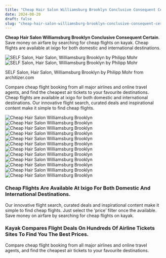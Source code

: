 ```yaml
---
title: "Cheap Hair Salon Williamsburg Brooklyn Conclusive Consequent Certain"
date: 2024-08-20
draft: false
slug: "cheap-hair-salon-williamsburg-brooklyn-conclusive-consequent-certain" 
---
```


**Cheap Hair Salon Williamsburg Brooklyn Conclusive Consequent Certain**. Save money on airfare by searching for cheap flights on kayak. Cheap flights are available at ixigo for both domestic and international destinations.

![SELF Salon, Hair Salon, Williamsburg Brooklyn by Philipp Mohr](https://architizer-prod.imgix.net/media/1431102428041self_salon_1.jpg?w=1680&q=60&auto=format,compress&cs=strip)![SELF Salon, Hair Salon, Williamsburg Brooklyn by Philipp Mohr](https://architizer-prod.imgix.net/media/1431102428041self_salon_1.jpg?w=1680&q=60&auto=format,compress&cs=strip)

SELF Salon, Hair Salon, Williamsburg Brooklyn by Philipp Mohr from architizer.com

Compare cheap flight booking from all major airlines and online travel agents, and find the cheapest air tickets to your favourite destinations. Cheap flights are available at ixigo for both domestic and international destinations. Our innovative flight search, curated deals and inspirational content make it simple to find cheap flights.

![Cheap Hair Salon Williamsburg Brooklyn ](http://architizer-prod.imgix.net/media/1431102436946self_salon_2.jpg?w=1680&q=60&auto=format,compress&cs=strip " SELF Salon, Hair Salon, Williamsburg Brooklyn by Philipp Mohr")![Cheap Hair Salon Williamsburg Brooklyn ](https://assets.vogue.com/photos/58919aa7b482c0ea0e4d964f/master/w_1600%2Cc_limit/03-brooklyn-salons-commune.jpg " The Best Hair Salons in Brooklyn Williamsburg, Bushwick, Greenpoint")![Cheap Hair Salon Williamsburg Brooklyn ](https://assets.vogue.com/photos/58919aa8f88f7c203736716d/master/w_1600%2Cc_limit/05-brooklyn-salons-little-axe.jpg " The Best Hair Salons in Brooklyn Williamsburg, Bushwick, Greenpoint")![Cheap Hair Salon Williamsburg Brooklyn ](http://architizer-prod.imgix.net/media/1431102436483self_salon_7.jpg?w=1680&q=60&auto=format,compress&cs=strip " SELF Salon, Hair Salon, Williamsburg Brooklyn by Philipp Mohr")![Cheap Hair Salon Williamsburg Brooklyn ](https://architizer-prod.imgix.net/media/1431102433336self_salon_4.jpg?w=1680&q=60&auto=format,compress&cs=strip " SELF Salon, Hair Salon, Williamsburg Brooklyn by Philipp Mohr")![Cheap Hair Salon Williamsburg Brooklyn ](http://architizer-prod.imgix.net/media/1431102433360self_salon_5.jpg?w=1680&q=60&auto=format,compress&cs=strip " SELF Salon, Hair Salon, Williamsburg Brooklyn by Philipp Mohr")![Cheap Hair Salon Williamsburg Brooklyn ](https://img.peerspace.com/image/upload/f_auto,q_auto,dpr_auto,w_3840/zdsd3mhl6bjwsntuopsp " Williamsburg Brooklyn Vintage Salon with Private Garden")![Cheap Hair Salon Williamsburg Brooklyn ](http://architizer-prod.imgix.net/media/1431102450183self_salon_12.jpg?w=1680&q=60&auto=format,compress&cs=strip " SELF Salon, Hair Salon, Williamsburg Brooklyn by Philipp Mohr")![Cheap Hair Salon Williamsburg Brooklyn ](https://architizer-prod.imgix.net/media/1431102428041self_salon_1.jpg?w=1680&q=60&auto=format,compress&cs=strip " SELF Salon, Hair Salon, Williamsburg Brooklyn by Philipp Mohr")![Cheap Hair Salon Williamsburg Brooklyn ](https://img.peerspace.com/image/upload/c_crop,g_custom/g_auto,c_fill,q_auto,f_auto,fl_progressive:steep,w_1200,ar_1/xlrn5f1clcyf2aewuljx " Williamsburg Brooklyn Vintage Salon with Private Garden")![Cheap Hair Salon Williamsburg Brooklyn ](http://architizer-prod.imgix.net/media/1431102446204self_salon_11.jpg?w=1680&q=60&auto=format,compress&cs=strip " SELF Salon, Hair Salon, Williamsburg Brooklyn by Philipp Mohr")![Cheap Hair Salon Williamsburg Brooklyn ](http://architizer-prod.imgix.net/media/1431102437431self_salon_3.jpg?w=1680&q=60&auto=format,compress&cs=strip " SELF Salon, Hair Salon, Williamsburg Brooklyn by Philipp Mohr")

### Cheap Flights Are Available At Ixigo For Both Domestic And International Destinations.

Our innovative flight search, curated deals and inspirational content make it simple to find cheap flights. Just select the ‘price’ filter once the available. Save money on airfare by searching for cheap flights on kayak.

### Kayak Compares Flight Deals On Hundreds Of Airline Tickets Sites To Find You The Best Prices.

Compare cheap flight booking from all major airlines and online travel agents, and find the cheapest air tickets to your favourite destinations.